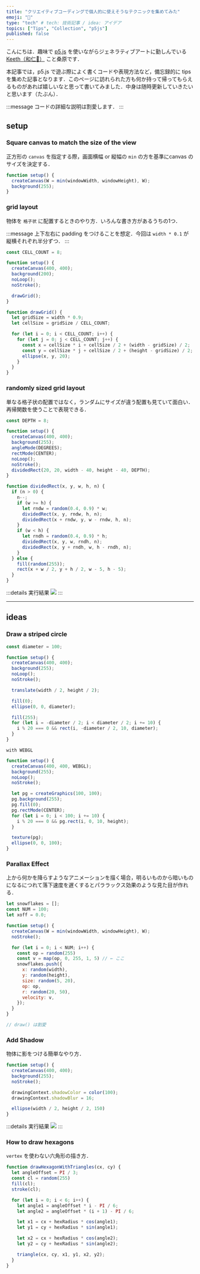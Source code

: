 ```yaml
---
title: "クリエイティブコーディングで個人的に使えそうなテクニックを集めてみた"
emoji: "🎨"
type: "tech" # tech: 技術記事 / idea: アイデア
topics: ["Tips", "Collection", "p5js"]
published: false
---
```


こんにちは．趣味で [p5.js](https://p5js.org/) を使いながらジェネラティブアートに勤しんでいる [Keeth（和仁🐊）](https://x.com/ArtmanKKeeth) こと桑原です．

本記事では，p5.js で遊ぶ際によく書くコードや表現方法など，備忘録的に tips を集めた記事となります．このページに訪れられた方も何か持って帰ってもらえるものがあれば嬉しいなと思って書いてみました．中身は随時更新していきたいと思います（たぶん）．

:::message
コードの詳細な説明は割愛します．
:::

## setup

### Square canvas to match the size of the view

正方形の `canvas` を指定する際，画面横幅 or 縦幅の `min` の方を基準にcanvas のサイズを決定する．

```js
function setup() {
  createCanvas(W = min(windowWidth, windowHeight), W);
  background(255);
}
```

### grid layout

物体を `格子状` に配置するときのやり方．いろんな書き方があるうちの1つ．

:::message
上下左右に padding をつけることを想定．今回は `width * 0.1` が縦横それぞれ半分ずつ．
:::


```js
const CELL_COUNT = 8;

function setup() {
  createCanvas(400, 400);
  background(200);
  noLoop();
  noStroke();

  drawGrid();
}

function drawGrid() {
  let gridSize = width * 0.9;
  let cellSize = gridSize / CELL_COUNT;

  for (let i = 0; i < CELL_COUNT; i++) {
    for (let j = 0; j < CELL_COUNT; j++) {
      const x = cellSize * i + cellSize / 2 + (width - gridSize) / 2;
      const y = cellSize * j + cellSize / 2 + (height - gridSize) / 2;
      ellipse(x, y, 20);
    }
  }
}
```

### randomly sized grid layout

単なる格子状の配置ではなく，ランダムにサイズが違う配置も見ていて面白い．再帰関数を使うことで表現できる．

```js
const DEPTH = 8;

function setup() {
  createCanvas(400, 400);
  background(255);
  angleMode(DEGREES);
  rectMode(CENTER);
  noLoop();
  noStroke();
  dividedRect(20, 20, width - 40, height - 40, DEPTH);
}

function dividedRect(x, y, w, h, n) {
  if (n > 0) {
    n--;
    if (w >= h) {
      let rndw = random(0.4, 0.9) * w;
      dividedRect(x, y, rndw, h, n);
      dividedRect(x + rndw, y, w - rndw, h, n);
    }
    if (w < h) {
      let rndh = random(0.4, 0.9) * h;
      dividedRect(x, y, w, rndh, n);
      dividedRect(x, y + rndh, w, h - rndh, n);
    }
  } else {
    fill(random(255));
    rect(x + w / 2, y + h / 2, w - 5, h - 5);
  }
}
```

:::details 実行結果
![](/images/tips_for_p5js/randomly_sized_grid_layout.png)
:::



---

## ideas

### Draw a striped circle

```js
const diameter = 100;

function setup() {
  createCanvas(400, 400);
  background(255);
  noLoop();
  noStroke();

  translate(width / 2, height / 2);

  fill(0);
  ellipse(0, 0, diameter);

  fill(255);
  for (let i = -diameter / 2; i < diameter / 2; i += 10) {
    i % 20 === 0 && rect(i, -diameter / 2, 10, diameter);
  }
}
```

`with WEBGL`

```js
function setup() {
  createCanvas(400, 400, WEBGL);
  background(255);
  noLoop();
  noStroke();

  let pg = createGraphics(100, 100);
  pg.background(255);
  pg.fill(0);
  pg.rectMode(CENTER);
  for (let i = 0; i < 100; i += 10) {
    i % 20 === 0 && pg.rect(i, 0, 10, height);
  }

  texture(pg);
  ellipse(0, 0, 100);
}
```

### Parallax Effect

上から何かを降らすようなアニメーションを描く場合，明るいものから暗いものになるにつれて落下速度を遅くするとパララックス効果のような見た目が作れる．

```js
let snowflakes = [];
const NUM = 100;
let xoff = 0.0;

function setup() {
  createCanvas(W = min(windowWidth, windowHeight), W);
  noStroke();

  for (let i = 0; i < NUM; i++) {
    const op = random(255)
    const v = map(op, 0, 255, 1, 5) // ← ここ
    snowflakes.push({
      x: random(width),
      y: random(height),
      size: random(5, 20),
      op: op,
      r: random(20, 50),
      velocity: v,
    });
  }
}

// draw() は割愛
```

### Add Shadow

物体に影をつける簡単なやり方．

```js
function setup() {
  createCanvas(400, 400);
  background(255);
  noStroke();

  drawingContext.shadowColor = color(100);
  drawingContext.shadowBlur = 16;

  ellipse(width / 2, height / 2, 150)
}
```

:::details 実行結果
![](/images/tips_for_p5js/add_shadow.png)
:::


### How to draw hexagons

`vertex` を使わない六角形の描き方．

```js
function drawHexagonWithTriangles(cx, cy) {
  let angleOffset = PI / 3;
  const cl = random(255)
  fill(cl);
  stroke(cl);

  for (let i = 0; i < 6; i++) {
    let angle1 = angleOffset * i - PI / 6;
    let angle2 = angleOffset * (i + 1) - PI / 6;

    let x1 = cx + hexRadius * cos(angle1);
    let y1 = cy + hexRadius * sin(angle1);

    let x2 = cx + hexRadius * cos(angle2);
    let y2 = cy + hexRadius * sin(angle2);

    triangle(cx, cy, x1, y1, x2, y2);
  }
}
```